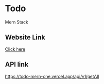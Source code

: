 # Todo
 Mern Stack
## Website Link
[Click here](https://todo-five-pink.vercel.app/)

## API link
https://todo-mern-one.vercel.app/api/v1/getAll
